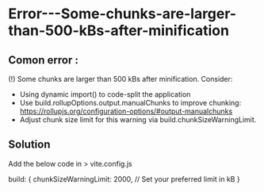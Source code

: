 # Error---Some-chunks-are-larger-than-500-kBs-after-minification


 ## Comon error : 

 (!) Some chunks are larger than 500 kBs after minification. Consider:
- Using dynamic import() to code-split the application
- Use build.rollupOptions.output.manualChunks to improve chunking: https://rollupjs.org/configuration-options/#output-manualchunks
- Adjust chunk size limit for this warning via build.chunkSizeWarningLimit.

## Solution 

Add the below code in > vite.config.js
  
  build: {
    chunkSizeWarningLimit: 2000, // Set your preferred limit in kB
  }
  

  
